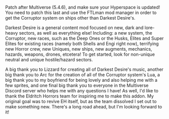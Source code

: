 Patch after Multiverse (5.4.6), and make sure your Hyperspace is updated! You need to patch this last and use the FTLman mod manager in order to get the Corruptor system on ships other than Darkest Desire's.

Darkest Desire is a general content mod focused on new, dark and lore-heavy sectors, as well as everything else! Including: a new system, the Corruptor, new races, such as the Deep Ones or the Husks, Elites and Super Elites for existing races (namely both Shells and Engi right now), terrifying new Horror crew, new Uniques, new ships, new augments, mechanics, hazards, weapons, drones, etcetera! To get started, look for non-unique neutral and unique hostile/hazard sectors.

A big thank you to Lizzard for creating all of Darkest Desire's music, another big thank you to Arc for the creation of all of the Corruptor system's Lua, a big thank you to my boyfriend for being lovely and also helping me with a few sprites, and one final big thank you to everyone in the Multiverse Discord server who helps me with any questions I have! As well, I'd like to thank the Eldritch Horrors team for inspiring me to make this addon. My original goal was to revive EH itself, but as the team dissolved I set out to make something new. There's a long road ahead, but I'm looking forward to it!
